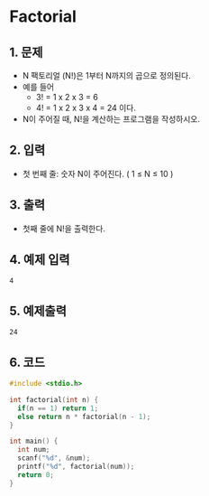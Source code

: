 # Factorial

## 1. 문제

- N 팩토리얼 (N!)은 1부터 N까지의 곱으로 정의된다.
- 예를 들어
  - 3! = 1 x 2 x 3 = 6
  - 4! = 1 x 2 x 3 x 4 = 24 이다.
- N이 주어질 때, N!을 계산하는 프로그램을 작성하시오.  

## 2. 입력
- 첫 번째 줄: 숫자 N이 주어진다. ( 1 ≤ N ≤ 10 )  

## 3. 출력

- 첫째 줄에 N!을 출력한다.


## 4. 예제 입력
```
4
```

## 5. 예제출력

```
24
```

## 6. 코드

```c++
#include <stdio.h>

int factorial(int n) {
  if(n == 1) return 1;
  else return n * factorial(n - 1);
}

int main() {
  int num;
  scanf("%d", &num);
  printf("%d", factorial(num));
  return 0;
}
```
